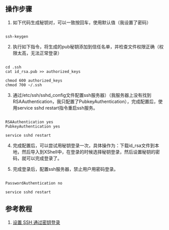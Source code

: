 ## 操作步骤

1. 如下代码生成秘钥对，可以一致按回车，使用默认值（我设置了密码）

~~~

ssh-keygen

~~~

2. 执行如下指令，将生成的pub秘钥添加到信任名单，并检查文件权限正确（权限太高，无法正常登录）

~~~

cd .ssh
cat id_rsa.pub >> authorized_keys

chmod 600 authorized_keys
chmod 700 ~/.ssh

~~~

3. 通过/etc/ssh/sshd_config文件配置ssh服务器）（我服务器上没有找到RSAAuthentication，我只配置了PubkeyAuthentication），完成配置后，使用service sshd restart指令重启ssh服务。

~~~

RSAAuthentication yes
PubkeyAuthentication yes

service sshd restart

~~~

4. 完成配置后，可以尝试用秘钥登录一次，具体操作为：下载id_rsa文件到本地，然后导入到XShell中，在登录的时候选择秘钥登录，然后设置秘钥的密码，就可以完成登录了。

5. 完成登录后，配置ssh服务器，禁止用户用密码登录。

~~~

PasswordAuthentication no

service sshd restart

~~~

## 参考教程

1. [设置 SSH 通过密钥登录](https://www.runoob.com/w3cnote/set-ssh-login-key.html)